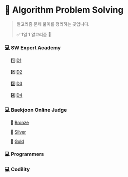 # 💎 Algorithm Problem Solving
> 알고리즘 문제 풀이를 정리하는 곳입니다.
>
> ✅ 1일 1 알고리즘 💪

###  💻 SW Expert Academy

&nbsp;&nbsp;&nbsp;&nbsp; 1️⃣ [D1](SWEA/D1/) 

&nbsp;&nbsp;&nbsp;&nbsp; 2️⃣ [D2](SWEA/D2/) 

&nbsp;&nbsp;&nbsp;&nbsp; 3️⃣ [D3](SWEA/D3/)

&nbsp;&nbsp;&nbsp;&nbsp; 4️⃣ [D4](SWEA/D4/)

### 💻 Baekjoon Online Judge

&nbsp;&nbsp;&nbsp;&nbsp; 🥉 [Bronze](BOJ/Bronze/)

&nbsp;&nbsp;&nbsp;&nbsp; 🥈 [Silver](BOJ/Silver/)

&nbsp;&nbsp;&nbsp;&nbsp; 🥇 [Gold](BOJ/Gold/)

### 💻 Programmers

### 💻 Codility


